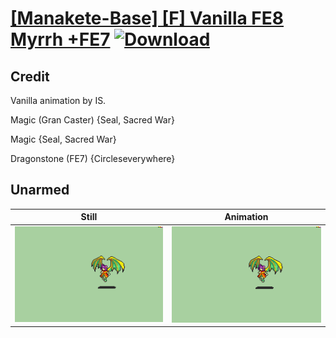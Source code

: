 # [\[Manakete-Base\] \[F\] Vanilla FE8 Myrrh +FE7](./) [![Download](https://img.shields.io/badge/Download--red?style=social&logo=github)](https://minhaskamal.github.io/DownGit/#/home?url=https://github.com/Klokinator/FE-Repo/tree/main/Battle%20Animations%2FMonsters%20-%20Dragons%20and%20Special%2F%5BManakete-Base%5D%20%5BF%5D%20Vanilla%20FE8%20Myrrh%20%2BFE7%2F8.%20Unarmed)

## Credit

Vanilla animation by IS.

Magic (Gran Caster) {Seal, Sacred War}

Magic {Seal, Sacred War}

Dragonstone (FE7) {Circleseverywhere}

## Unarmed

| Still | Animation |
| :---: | :-------: |
| ![Unarmed still](./Unarmed_000.png) | ![Unarmed animation](./Unarmed.gif) |
